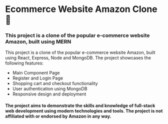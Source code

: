 # Ecommerce Website Amazon Clone 🛒
<h3>This project is a clone of the popular e-commerce website Amazon, built using MERN</h3>
This project is a clone of the popular e-commerce website Amazon, built using React, Express, Node and MongoDB. The project showcases the following features:
<ul>
  <li>Main Component Page</li>
  <li>Register and Login Page</li>
  <li>Shopping cart and checkout functionality</li>
  <li>User authentication using MongoDB</li>
  <li>Responsive design and deployment</li>
</ul>

<h4>The project aims to demonstrate the skills and knowledge of full-stack web development using modern technologies and tools. The project is not affiliated with or endorsed by Amazon in any way.</h4>
